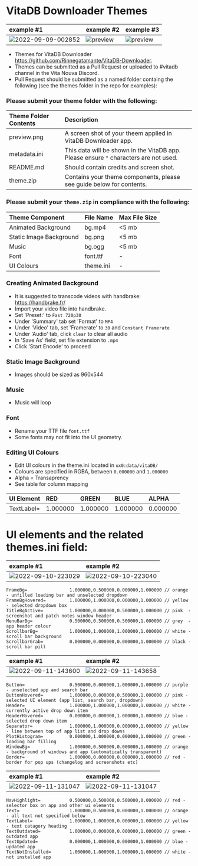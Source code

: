# VitaDB Downloader Themes
| example #1 | example #2  |example #3 |
| :---            |    :---    | :---    | 
| ![2022-09-09-002852](https://user-images.githubusercontent.com/82458228/189445671-6ad165a4-f4b8-40a9-988c-b34f10a144e6.png) | ![preview](https://user-images.githubusercontent.com/82458228/190670398-220cfd5c-4394-4d80-8ee0-78204c560bd9.png) |   ![preview](https://user-images.githubusercontent.com/82458228/190670494-c76dfb99-ca25-47bf-b9e5-4816ecfe3bf5.png)|

- Themes for VitaDB Downloader https://github.com/Rinnegatamante/VitaDB-Downloader.
- Themes can be submitted as a Pull Request or uploaded to #vitadb channel in the Vita Nouva Discord. 
- Pull Request should be submitted as a named folder containg the following (see the themes folder in the repo for examples):

### Please submit your theme folder with the following:
| Theme Folder Contents           | Description | 
| :---                            |    :---    | 
| preview.png  | A screen shot of your theem applied in VitaDB Downloader app.    |
| metadata.ini | This data will be shown in the VitaDB app. Please ensure `"` characters are not used.      | 
| README.md    | Should contain credits and screen shot.    | 
| theme.zip    | Contains your theme components, please see guide below for contents.    |


### Please submit your `theme.zip` in compliance with the following:

| Theme Component                 | File Name  | Max File Size     |
| :---                            |    :---    |              :--- |
| Animated Background     | bg.mp4     | <5 mb             |
| Static Image Background         | bg.png     | <5 mb             |
| Music                           | bg.ogg     | <5 mb             |
| Font                            | font.ttf   | -             |
| UI Colours                      | theme.ini  | -             |

### Creating Animated Background 
- It is suggested to transcode videos with handbrake: https://handbrake.fr/
- Import your video file into handbrake. 
- Set 'Preset:' to `Fast 720p30` 
- Under 'Summary' tab set 'Format' to `MP4`
- Under 'Video' tab, set 'Framerate' to `30` and `Constant Framerate`
- Under 'Audio' tab, click `clear` to clear all audio
- In 'Save As' field, set file extension to `.mp4`
- Click 'Start Encode' to proceed

### Static Image Background 
- Images should be sized as 960x544

### Music  
- Music will loop 

### Font  
- Rename your TTF file `font.ttf`
- Some fonts may not fit into the UI geometry. 

### Editing UI Colours  
- Edit UI colours in the theme.ini located in `ux0:data/vitaDB/`
- Colours are specified in RGBA, between `0.000000` and `1.000000`
- Alpha = Transaprency
- See table for column mapping

| UI Element      | RED       | GREEN    | BLUE     | ALPHA    |
| :---            |    :---   |     :--- | :---     | :---     |
| TextLabel=	    | 1.000000  | 1.000000 | 1.000000 | 0.000000 |


# UI elements and the related themes.ini field:

| example #1 | example #2  | 
| :---            |    :---    |
| ![2022-09-10-223029](https://user-images.githubusercontent.com/82458228/189502926-28bec487-cbf1-40a1-9f20-ba402b780c89.png) | ![2022-09-10-223040](https://user-images.githubusercontent.com/82458228/189502927-48b507c7-1baa-4741-a12c-a4488a9e77d7.png)  | 

```
FrameBg=                1.000000,0.500000,0.000000,1.000000 // orange - unfilled loading bar and unselected dropdown
FrameBgHovered=         1.000000,1.000000,0.000000,1.000000 // yellow - selected dropdown box 
TitleBgActive=          1.000000,0.000000,0.500000,1.000000 // pink  - screenshot and patch notes window header 
MenuBarBg=              0.500000,0.500000,0.500000,1.000000 // grey  - app header colour
ScrollbarBg=            1.000000,1.000000,1.000000,1.000000 // white - scroll bar background 
ScrollbarGrab=          0.000000,0.000000,0.000000,1.000000 // black - scroll bar pill
```

| example #1 | example #2  | 
| :---            |    :---    |
|![2022-09-11-143600](https://user-images.githubusercontent.com/82458228/189530587-6f1bc337-3871-4d10-9ec2-1c8c30133160.png)  | ![2022-09-11-143658](https://user-images.githubusercontent.com/82458228/189530641-ccc069b2-ae5f-40dd-afb2-abe34215f897.png) | 

```
Button=                 0.500000,0.000000,1.000000,1.000000 // purple - unselected app and search bar 
ButtonHovered=          1.000000,0.000000,0.500000,1.000000 // pink - selected UI element (app list, search bar, dropdown)
Header=                 1.000000,1.000000,1.000000,1.000000 // white - currently active drop down item
HeaderHovered=          0.000000,0.000000,1.000000,1.000000 // blue - selected drop down item
Separator=              1.000000,1.000000,0.000000,1.000000 // yellow - line between top of app list and drop downs
PlotHistogram=          0.000000,1.000000,0.000000,1.000000 // green - loading bar filling
WindowBg=               1.000000,0.500000,0.000000,1.000000 // orange - background of windows and app (automatically transparent)
Border=                 1.000000,0.000000,0.000000,1.000000 // red - border for pop ups (changelog and screenshots etc)
```

| example #1 | example #2  | 
| :---            |    :---    |
| ![2022-09-11-131047](https://user-images.githubusercontent.com/82458228/189526835-1878b5b1-852e-4cf2-abfd-631eec7d7695.png) | ![2022-09-11-131047](https://user-images.githubusercontent.com/82458228/189526839-d880504a-03da-46ce-b0af-516261a2214d.png) | 

```
NavHighlight=           0.500000,0.500000,0.500000,0.000000 // red - selector box on app and other ui elements 
Text=                   1.000000,0.500000,0.000000,1.000000 // orange - all text not specified below
TextLabel=              1.000000,1.000000,0.000000,1.000000 // yellow - text catagory heading 
TextOutdated=           1.000000,0.000000,0.000000,1.000000 // green - outdated app
TextUpdated=            0.000000,1.000000,0.000000,1.000000 // blue - updated app
TextNotInstalled=       1.000000,1.000000,1.000000,1.000000 // white - not installed app
```
